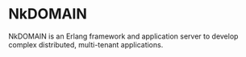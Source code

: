 # NkDOMAIN

NkDOMAIN is an Erlang framework and application server to develop complex distributed, multi-tenant applications.

